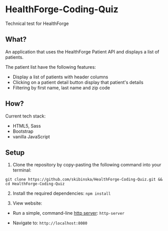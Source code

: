 # HealthForge-Coding-Quiz
Technical test for HealthForge

## What?
 An application that uses the HealthForge Patient API and displays a list of patients.
 
The patient list have the following features:

- Display a list of patients with header columns
- Clicking on a patient detail button display that patient's details
- Filtering by first name, last name and zip code

## How?

Current tech stack:

- HTML5, Sass
- Bootstrap
- vanilla JavaScript

## Setup

1. Clone the repository by copy-pasting the following command into your terminal:

  ```
  git clone https://github.com/skibinska/HealthForge-Coding-Quiz.git && cd HealthForge-Coding-Quiz
  ```
  
2. Install the required dependencies: `npm install`

3. View website: 
   
  - Run a simple, command-line [http server](https://www.npmjs.com/package/http-server): `http-server`
   
   - Navigate to: `http://localhost:8080`




